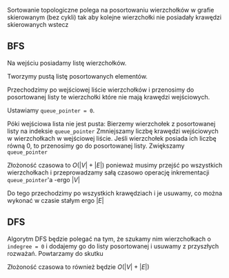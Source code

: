 Sortowanie topologiczne polega na posortowaniu wierzchołków w grafie skierowanym (bez cykli)  tak aby kolejne wierzchołki nie posiadały krawędzi skierowanych wstecz

## BFS

Na wejściu posiadamy listę wierzchołków.

Tworzymy pustą listę posortowanych elementów.

Przechodzimy po wejściowej liście wierzchołków i przenosimy do posortowanej listy te wierzchołki które nie mają krawędzi wejściowych.

Ustawiamy `queue_pointer = 0`.

Póki wejściowa lista nie jest pusta:
		Bierzemy wierzchołek z posortowanej listy na indeksie `queue_pointer`
		Zmniejszamy liczbę krawędzi wejściowych w wierzchołkach w wejściowej liście.
		Jeśli wierzchołek posiada ich liczbę równą 0, to przenosimy go do posortowanej listy.
		Zwiększamy `queue_pointer`

Złożoność czasowa to $O(|V| + |E|)$ ponieważ musimy przejść po wszystkich wierzchołkach i przeprowadzamy sałą czasowo operację inkrementacji `queue_pointer`'a -ergo $|V|$

Do tego przechodzimy po wszystkich krawędziach i je usuwamy, co można wykonać w czasie stałym ergo $|E|$

## DFS

Algorytm DFS będzie polegać na tym, że szukamy nim wierzchołkach o `indegree = 0` i dodajemy go do listy posortowanej i usuwamy z przyszłych rozważań. Powtarzamy do skutku

Złożoność czasowa to również będzie $O(|V| + |E|)$
